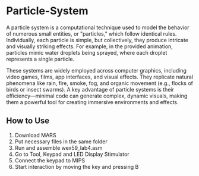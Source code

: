 # Particle-System
A particle system is a computational technique used to model the behavior of numerous small entities, or "particles," which follow identical rules. Individually, each particle is simple, but collectively, they produce intricate and visually striking effects. For example, in the provided animation, particles mimic water droplets being sprayed, where each droplet represents a single particle.

These systems are widely employed across computer graphics, including video games, films, app interfaces, and visual effects. They replicate natural phenomena like rain, fire, smoke, fog, and organic movement (e.g., flocks of birds or insect swarms). A key advantage of particle systems is their efficiency—minimal code can generate complex, dynamic visuals, making them a powerful tool for creating immersive environments and effects.

## How to Use
1. Download MARS
2. Put necessary files in the same folder
3. Run and assemble wex59_lab4.asm
4. Go to Tool, Keypad and LED Display Stimulator
5. Connect the keypad to MIPS
6. Start interaction by moving the key and pressing B
